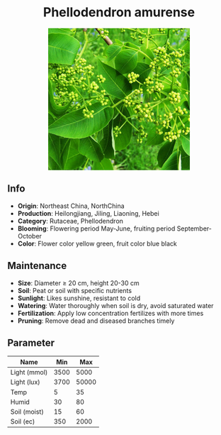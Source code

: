 <h1 align='center'>Phellodendron amurense</h1>
<p align="center">
    <img 
        align='center'
        width='320'
        src="../images/phellodendron amurense.png" 
        alt='Phellodendron amurense' />
</p>

## Info

 - **Origin**: Northeast China, NorthChina
 - **Production**: Heilongjiang, Jiling, Liaoning, Hebei
 - **Category**: Rutaceae, Phellodendron
 - **Blooming**: Flowering period May-June, fruiting period September-October
 - **Color**: Flower color yellow green, fruit color blue black

## Maintenance

 - **Size**: Diameter ≥ 20 cm, height 20-30 cm
 - **Soil**: Peat or soil with specific nutrients
 - **Sunlight**: Likes sunshine, resistant to cold
 - **Watering**: Water thoroughly when soil is dry, avoid saturated water
 - **Fertilization**: Apply low concentration fertilizes with more times
 - **Pruning**: Remove dead and diseased branches timely

## Parameter

| Name         | Min  | Max   |
|--------------|------|-------|
| Light (mmol) | 3500 | 5000  |
| Light (lux)  | 3700 | 50000 |
| Temp         | 5    | 35    |
| Humid        | 30   | 80    |
| Soil (moist) | 15   | 60    |
| Soil (ec)    | 350  | 2000  |